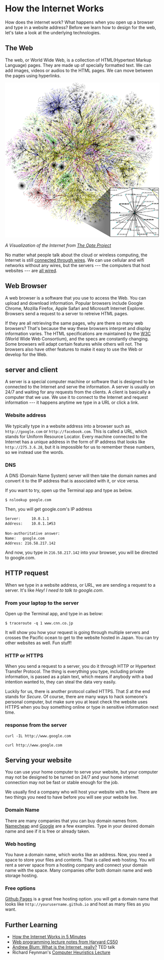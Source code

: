 # How the Internet Works

How does the internet work? What happens when you open up a browser and type in a website address? Before we learn how to design for the web, let's take a look at the underlying technologies.

## The Web
The web, or World Wide Web, is a collection of HTML(Hypertext Markup Language) pages. They are made up of specially formatted text. We can add images, videos or audios to the HTML pages. We can move between the pages using hyperlinks.

![internet map](../images/internet-map.png)

*A Visualization of the Internet from [The Opte Project](https://en.wikipedia.org/wiki/Web_browser#/media/File:Internet_map_1024_-_transparent,_inverted.png)*

No matter what people talk about the cloud or wireless computing, the Internet is still [connected through wires](https://www.youtube.com/watch?v=IlAJJI-qG2k). We can use cellular and wifi networks without any wires, but the servers --- the computers that host websites --- are [all wired](http://www.submarinecablemap.com).

## Web Browser
A web browser is a software that you use to access the Web. You can upload and download information. Popular browsers include Google Chrome, Mozilla Firefox, Apple Safari and Microsoft Internet Explorer. Browsers send a request to a server to retreive HTML pages. 

If they are all retrieving the same pages, why are there so many web browsers? That's because the way these browsers interpret and display information varies. The HTML specifications are maintained by the [W3C](http://www.w3.org) (World Wide Web Consortium), and the specs are constantly changing. Some browsers will adapt certain features while others will not. The browsers also have other features to make it easy to use the Web or develop for the Web.

## server and client
A server is a special computer machine or software that is designed to be connected to the Internet and serve the information. A server is usually on 24/7 and waiting for any requests from the clients. A client is basically a computer that we use. We use it to connect to the Internet and request information --- it happens anytime we type in a URL or click a link.

### Website address
We typically type in a website address into a browser such as `http://google.com` or `http://facebook.com`. This is called a URL, which stands for Uniform Resource Locator. Every machine connected to the Internet has a unique address in the form of IP address that looks like `http://275.3.6.28`, but it is impossible for us to remember these numbers, so we instead use the words.

### DNS
A DNS (Domain Name System) server will then take the domain names and convert it to the IP address that is associated with it, or vice versa.

If you want to try, open up the Terminal app and type as below.

```
$ nslookup google.com
```

Then, you will get google.com's IP address

```
Server:		10.0.1.1
Address:	10.0.1.1#53

Non-authoritative answer:
Name:	google.com
Address: 216.58.217.142
```

And now, you type in `216.58.217.142` into your browser, you will be directed to google.com.

## HTTP request
When we type in a website address, or URL, we are sending a request to a server. It's like *Hey! I need to talk to google.com*.

### From your laptop to the server
Open up the Terminal app, and type in as below:

```
$ traceroute -q 1 www.cnn.co.jp
```

It will show you how your request is going through multiple servers and crosses the Pacific ocean to get to the website hosted in Japan. You can try other websites as well. Fun stuff!

### HTTP or HTTPS
When you send a request to a server, you do it through HTTP or Hypertext Transfer Protocol. The thing is everything you type, including private information, is passed as a plain text, which means if anybody with a bad intention wanted to, they can steal the data very easily.

Luckily for us, there is another protocol called HTTPS. That *S* at the end stands for *Secure*. Of course, there are many ways to hack someone's personal computer, but make sure you at least check the website uses HTTPS when you buy something online or type in sensitive information next time.

### response from the server

```
curl -IL http://www.google.com
```

```
curl http://www.google.com
```

## Serving your website
You can use your home computer to serve your website, but your computer may not be designed to be turned on 24/7 and your home internet connection may not be fast or stable enough for the job.

We usually find a company who will host your website with a fee. There are two things you need to have before you will see your website live.

### Domain Name
There are many companies that you can buy domain names from. [Namecheap](http://namecheap.com) and [Google](https://domains.google) are a few examples. Type in your desired domain name and see if it is free or already taken. 

### Web hosting
You have a domain name, which works like an address. Now, you need a space to store your files and contents. That is called web hosting. You will rent a server space from a hosting company and connect your domain name with the space. Many companies offer both domain name and web storage hosting.

### Free options
[Github Pages](https://pages.github.com) is a great free hosting option. you will get a domain name that looks like `http://yourusername.github.io` and host as many files as you want.

## Further Learning
- [How the Internet Works in 5 Minutes](https://www.youtube.com/watch?v=7_LPdttKXPc)
- [Web programming lecture notes from Harvard CS50](http://cdn.cs50.net/2015/fall/lectures/6/m/notes6m/notes6m.html#web_programming)
- [Andrew Blum: What is the Internet, really?](https://www.youtube.com/watch?v=XE_FPEFpHt4) TED talk
- Richard Feynman's [Computer Heuristics Lecture](https://www.youtube.com/watch?v=EKWGGDXe5MA)


